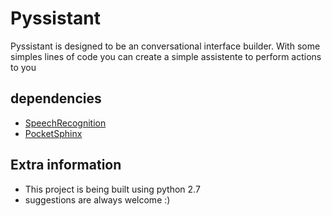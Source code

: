 # Pyssistant

Pyssistant is designed to be an conversational interface builder. With some simples lines of code you can create a simple assistente to perform actions to you

## dependencies

* [SpeechRecognition](https://pypi.python.org/pypi/SpeechRecognition/)
* [PocketSphinx](https://github.com/cmusphinx/pocketsphinx)

## Extra information

* This project is being built using python 2.7
* suggestions are always welcome :)

